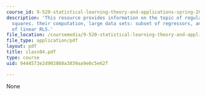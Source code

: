 ```yaml
---
course_id: 9-520-statistical-learning-theory-and-applications-spring-2006
description: 'This resource provides information on the topic of regularized least
  squares. their computation, large data sets: subset of regressors, and computation
  of linear RLS.'
file_location: /coursemedia/9-520-statistical-learning-theory-and-applications-spring-2006/9444573e2d902860a3039aa9e0c5e62f_class04.pdf
file_type: application/pdf
layout: pdf
title: class04.pdf
type: course
uid: 9444573e2d902860a3039aa9e0c5e62f

---
```

None